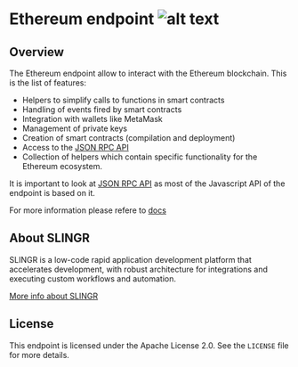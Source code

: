 # Ethereum endpoint ![alt text](https://storage.googleapis.com/slingr-dev-platform/platform/endpoints/ethereum.png)

## Overview
The Ethereum endpoint allow to interact with the Ethereum blockchain. This is the list of features:

- Helpers to simplify calls to functions in smart contracts
- Handling of events fired by smart contracts
- Integration with wallets like MetaMask
- Management of private keys
- Creation of smart contracts (compilation and deployment)
- Access to the [JSON RPC API](https://github.com/ethereum/wiki/wiki/JSON-RPC)
- Collection of helpers which contain specific functionality for the Ethereum ecosystem.

It is important to look at [JSON RPC API](https://github.com/ethereum/wiki/wiki/JSON-RPC) as most of
the Javascript API of the endpoint is based on it.

For more information please refere to [docs](https://slingr-stack.github.io/platform/endpoints_ethereum.html)

## About SLINGR

SLINGR is a low-code rapid application development platform that accelerates development, with robust architecture for integrations and executing custom workflows and automation.

[More info about SLINGR](https://slingr.io)

## License

This endpoint is licensed under the Apache License 2.0. See the `LICENSE` file for more details.
